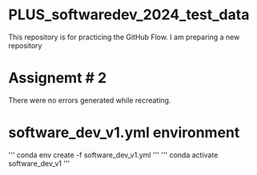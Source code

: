 # PLUS_softwaredev_2024_test_data
This repository is for practicing the GitHub Flow.
I am preparing a new repository

# Assignemt # 2
There were no errors generated while recreating.
# software_dev_v1.yml environment
''' conda env create -f software_dev_v1.yml '''
''' conda activate software_dev_v1 '''





